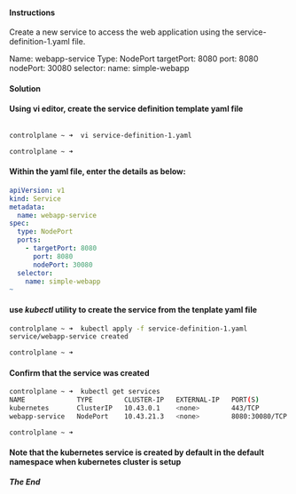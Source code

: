 #### Instructions

Create a new service to access the web application using the service-definition-1.yaml file.


Name: webapp-service
Type: NodePort
targetPort: 8080
port: 8080
nodePort: 30080
selector:
  name: simple-webapp

#### Solution

#### Using vi editor, create the service definition template yaml file 

```bash

controlplane ~ ➜  vi service-definition-1.yaml

controlplane ~ ➜  

```

#### Within the yaml file, enter the details as below:

```yaml
apiVersion: v1
kind: Service
metadata:
  name: webapp-service
spec:
  type: NodePort
  ports:
    - targetPort: 8080
      port: 8080
      nodePort: 30080
  selector:
    name: simple-webapp
~                           
```


#### use *kubectl* utility to create the service from the tenplate yaml file

```bash
controlplane ~ ➜  kubectl apply -f service-definition-1.yaml 
service/webapp-service created

controlplane ~ ➜  
```

#### Confirm that the service was created

```bash
controlplane ~ ➜  kubectl get services
NAME             TYPE        CLUSTER-IP   EXTERNAL-IP   PORT(S)          AGE
kubernetes       ClusterIP   10.43.0.1    <none>        443/TCP          17m
webapp-service   NodePort    10.43.21.3   <none>        8080:30080/TCP   22s

controlplane ~ ➜  
```

#### Note that the kubernetes service is created by default in the default namespace when kubernetes cluster is setup

***The End***



